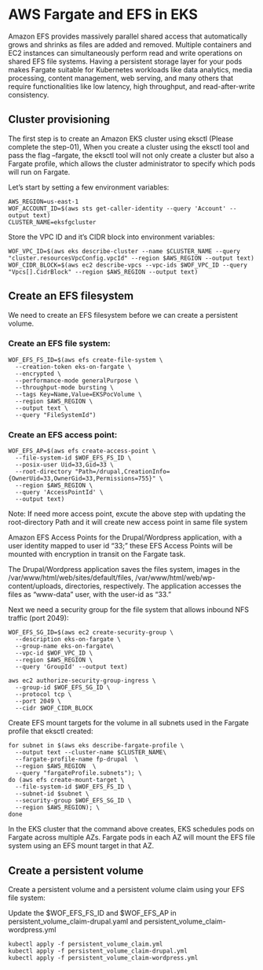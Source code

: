 # AWS Fargate and EFS in EKS

Amazon EFS provides massively parallel shared access that automatically grows and shrinks as files are added and removed. Multiple containers and EC2 instances can simultaneously perform read and write operations on shared EFS file systems. Having a persistent storage layer for your pods makes Fargate suitable for Kubernetes workloads like data analytics, media processing, content management, web serving, and many others that require functionalities like low latency, high throughput, and read-after-write consistency.

## Cluster provisioning

The first step is to create an Amazon EKS cluster using eksctl (Please complete the step-01), When you create a cluster using the eksctl tool and pass the flag –fargate, the eksctl tool will not only create a cluster but also a Fargate profile, which allows the cluster administrator to specify which pods will run on Fargate.

Let’s start by setting a few environment variables:

```
AWS_REGION=us-east-1
WOF_ACCOUNT_ID=$(aws sts get-caller-identity --query 'Account' --output text)
CLUSTER_NAME=eksfgcluster
```

Store the VPC ID and it’s CIDR block into environment variables:

```
WOF_VPC_ID=$(aws eks describe-cluster --name $CLUSTER_NAME --query "cluster.resourcesVpcConfig.vpcId" --region $AWS_REGION --output text)
WOF_CIDR_BLOCK=$(aws ec2 describe-vpcs --vpc-ids $WOF_VPC_ID --query "Vpcs[].CidrBlock" --region $AWS_REGION --output text)
```

## Create an EFS filesystem

We need to create an EFS filesystem before we can create a persistent volume.

### Create an EFS file system:

```
WOF_EFS_FS_ID=$(aws efs create-file-system \
  --creation-token eks-on-fargate \
  --encrypted \
  --performance-mode generalPurpose \
  --throughput-mode bursting \
  --tags Key=Name,Value=EKSPocVolume \
  --region $AWS_REGION \
  --output text \
  --query "FileSystemId")
```

### Create an EFS access point:

```
WOF_EFS_AP=$(aws efs create-access-point \
  --file-system-id $WOF_EFS_FS_ID \
  --posix-user Uid=33,Gid=33 \
  --root-directory "Path=/drupal,CreationInfo={OwnerUid=33,OwnerGid=33,Permissions=755}" \
  --region $AWS_REGION \
  --query 'AccessPointId' \
  --output text)
```
Note: If need more access point, excute the above step with updating the root-directory Path and it will create new access point in same file system

Amazon EFS Access Points for the Drupal/Wordpress application, with a user identity mapped to user id “33;” these EFS Access Points will be mounted with encryption in transit on the Fargate task. 

The Drupal/Wordpress application saves the files system, images in the /var/www/html/web/sites/default/files, /var/www/html/web/wp-content/uploads, directories, respectively. The application accesses the files as “www-data” user, with the user-id as “33.”

Next we need a security group for the file system that allows inbound NFS traffic (port 2049):

```
WOF_EFS_SG_ID=$(aws ec2 create-security-group \
  --description eks-on-fargate \
  --group-name eks-on-fargate\
  --vpc-id $WOF_VPC_ID \
  --region $AWS_REGION \
  --query 'GroupId' --output text)

aws ec2 authorize-security-group-ingress \
  --group-id $WOF_EFS_SG_ID \
  --protocol tcp \
  --port 2049 \
  --cidr $WOF_CIDR_BLOCK
```

Create EFS mount targets for the volume in all subnets used in the Fargate profile that eksctl created:

```
for subnet in $(aws eks describe-fargate-profile \
  --output text --cluster-name $CLUSTER_NAME\
  --fargate-profile-name fp-drupal  \
  --region $AWS_REGION  \
  --query "fargateProfile.subnets"); \
do (aws efs create-mount-target \
  --file-system-id $WOF_EFS_FS_ID \
  --subnet-id $subnet \
  --security-group $WOF_EFS_SG_ID \
  --region $AWS_REGION); \
done 
```

In the EKS cluster that the command above creates, EKS schedules pods on Fargate across multiple AZs. Fargate pods in each AZ will mount the EFS file system using an EFS mount target in that AZ.

## Create a persistent volume

Create a persistent volume and a persistent volume claim using your EFS file system:

Update the $WOF_EFS_FS_ID and $WOF_EFS_AP in persistent_volume_claim-drupal.yaml and persistent_volume_claim-wordpress.yml

```
kubectl apply -f persistent_volume_claim.yml
kubectl apply -f persistent_volume_claim-drupal.yml
kubectl apply -f persistent_volume_claim-wordpress.yml
```